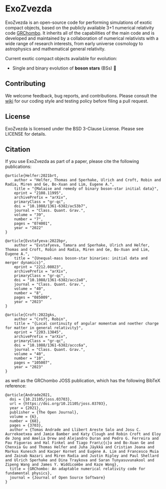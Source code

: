 # ExoZvezda

ExoZvezda is an open-source code for performing simulations of exotic compact objects, based on the publicly available 
3+1 numerical relativity code [GRChombo](https://github.com/GRChombo/GRChombo). It inherits all of the capabilities of the main code and is developed and maintained by a collaboration of numerical relativists with a wide range of research interests, from early universe cosmology to astrophysics and mathematical general relativity. 

Current exotic compact objects available for evolution: 
* Single and binary evolution of **boson stars** (BSs) :crystal_ball:

<!--## Getting started
//Detailed installation instructions and usage examples are available in our [wiki](https://github.com/GRTLCollaboration/ExoChombo/wiki), with the home page giving guidance on where to start.-->

## Contributing
We welcome feedback, bug reports, and contributions. Please consult the [wiki]([https://github.com/GRChombo/GRFolres/wiki](https://github.com/GRTLCollaboration/GRChombo/wiki/Contributing-to-GRChombo)) for our coding style and testing policy before filing a pull request.

## License
ExoZvezda is licensed under the BSD 3-Clause License. Please see LICENSE for details.

## Citation
If you use ExoZvezda as part of a paper, please cite the following publications:

```
@article{Helfer:2021brt,
    author = "Helfer, Thomas and Sperhake, Ulrich and Croft, Robin and Radia, Miren and Ge, Bo-Xuan and Lim, Eugene A.",
    title = "{Malaise and remedy of binary boson-star initial data}",
    eprint = "2108.11995",
    archivePrefix = "arXiv",
    primaryClass = "gr-qc",
    doi = "10.1088/1361-6382/ac53b7",
    journal = "Class. Quant. Grav.",
    volume = "39",
    number = "7",
    pages = "074001",
    year = "2022"
}
```
```
@article{Evstafyeva:2022bpr,
    author = "Evstafyeva, Tamara and Sperhake, Ulrich and Helfer, Thomas and Croft, Robin and Radia, Miren and Ge, Bo-Xuan and Lim, Eugene A.",
    title = "{Unequal-mass boson-star binaries: initial data and merger dynamics}",
    eprint = "2212.08023",
    archivePrefix = "arXiv",
    primaryClass = "gr-qc",
    doi = "10.1088/1361-6382/acc2a8",
    journal = "Class. Quant. Grav.",
    volume = "40",
    number = "8",
    pages = "085009",
    year = "2023"
}
```
```
@article{Croft:2022gks,
    author = "Croft, Robin",
    title = "{Local continuity of angular momentum and noether charge for matter in general relativity}",
    eprint = "2203.13845",
    archivePrefix = "arXiv",
    primaryClass = "gr-qc",
    doi = "10.1088/1361-6382/accc6a",
    journal = "Class. Quant. Grav.",
    volume = "40",
    number = "10",
    pages = "105007",
    year = "2023"
}
```
as well as the GRChombo JOSS publication, which has the following BibTeX reference:
```
@article{Andrade2021,
  doi = {10.21105/joss.03703},
  url = {https://doi.org/10.21105/joss.03703},
  year = {2021},
  publisher = {The Open Journal},
  volume = {6},
  number = {68},
  pages = {3703},
  author = {Tomas Andrade and Llibert Areste Salo and Josu C. Aurrekoetxea and Jamie Bamber and Katy Clough and Robin Croft and Eloy de Jong and Amelia Drew and Alejandro Duran and Pedro G. Ferreira and Pau Figueras and Hal Finkel and Tiago Fran\c{c}a and Bo-Xuan Ge and Chenxia Gu and Thomas Helfer and Juha Jäykkä and Cristian Joana and Markus Kunesch and Kacper Kornet and Eugene A. Lim and Francesco Muia and Zainab Nazari and Miren Radia and Justin Ripley and Paul Shellard and Ulrich Sperhake and Dina Traykova and Saran Tunyasuvunakool and Zipeng Wang and James Y. Widdicombe and Kaze Wong},
  title = {GRChombo: An adaptable numerical relativity code for fundamental physics},
  journal = {Journal of Open Source Software}
}
```


